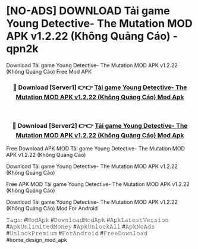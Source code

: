 # [NO-ADS] DOWNLOAD Tải game Young Detective- The Mutation MOD APK v1.2.22 (Không Quảng Cáo) - qpn2k
Download Tải game Young Detective- The Mutation MOD APK v1.2.22 (Không Quảng Cáo) Free Mod APK

<div align="center">
<h3>🔴 Download [Server1] 👉👉 <a href="https://apk-comot.site?title=Tải_game_Young_Detective-_The_Mutation_MOD_APK_v1.2.22_(Không_Quảng_Cáo)">Tải game Young Detective- The Mutation MOD APK v1.2.22 (Không Quảng Cáo) Mod Apk</a></h3><br>

<h3>🔴 Download [Server2] 👉👉 <a href="https://apk-comot.site?title=Tải_game_Young_Detective-_The_Mutation_MOD_APK_v1.2.22_(Không_Quảng_Cáo)">Tải game Young Detective- The Mutation MOD APK v1.2.22 (Không Quảng Cáo) Mod Apk</a></h3>
</div>


Free Download APK MOD Tải game Young Detective- The Mutation MOD APK v1.2.22 (Không Quảng Cáo)

Download Tải game Young Detective- The Mutation MOD APK v1.2.22 (Không Quảng Cáo) 

Free APK MOD Tải game Young Detective- The Mutation MOD APK v1.2.22 (Không Quảng Cáo) 

Download Tải game Young Detective- The Mutation MOD APK v1.2.22 (Không Quảng Cáo) Mod For Android

𝚃𝚊𝚐𝚜: #𝙼𝚘𝚍𝙰𝚙𝚔 #𝙳𝚘𝚠𝚗𝚕𝚘𝚊𝚍𝙼𝚘𝚍𝙰𝚙𝚔 #𝙰𝚙𝚔𝙻𝚊𝚝𝚎𝚜𝚝𝚅𝚎𝚛𝚜𝚒𝚘𝚗 #𝙰𝚙𝚔𝚄𝚗𝚕𝚒𝚖𝚒𝚝𝚎𝚍𝙼𝚘𝚗𝚎𝚢 #𝙰𝚙𝚔𝚄𝚗𝚕𝚘𝚌𝚔𝙰𝚕𝚕 #𝙰𝚙𝚔𝙽𝚘𝙰𝚍𝚜 #𝚄𝚗𝚕𝚘𝚌𝚔𝙿𝚛𝚎𝚖𝚒𝚞𝚖 #𝙵𝚘𝚛𝙰𝚗𝚍𝚛𝚘𝚒𝚍 #𝙵𝚛𝚎𝚎𝙳𝚘𝚠𝚗𝚕𝚘𝚊𝚍 #home_design_mod_apk
